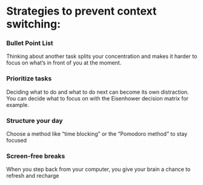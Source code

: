

# Strategies to prevent context switching:

### Bullet Point List
Thinking about another task splits your concentration and makes it harder to focus on what’s in front of you at the moment.

### Prioritize tasks
Deciding what to do and what to do next can become its own distraction.
You can decide what to focus on with the Eisenhower decision matrix for example.

### Structure your day
Choose a method like “time blocking” or the “Pomodoro method” to stay focused

### Screen-free breaks
When you step back from your computer, you give your brain a chance to refresh and recharge

